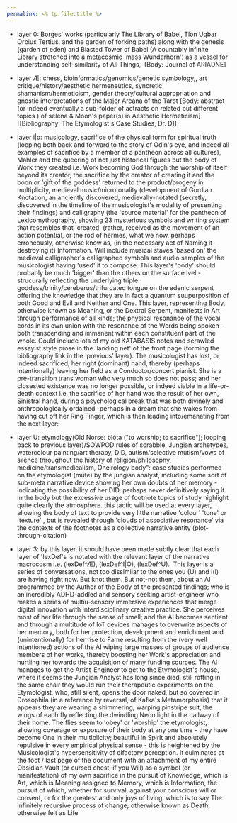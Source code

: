 ```yaml
---
permalink: <% tp.file.title %>
---
```


- layer 0: Borges' works (particularly The Library of Babel, Tlon Uqbar Orbius Tertius, and the garden of forking paths) along with the genesis (garden of eden) and Blasted Tower of Babel (A countably infinite Library stretched into a metacosmic 'mass Wunderhorn') as a vessel for understanding self-similarity of All Things,  [Body: Journal of ARIADNE]

- layer Æ: chess, bioinformatics/genomics/genetic symbology,, art critique/history/aesthetic hermeneutics, syncretic shamanism/hermeticism, gender theory/cultural appropriation and gnostic interpretations of the Major Arcana of the Tarot [Body: abstract (or indeed eventually a sub-folder of actracts on related but different topics ) of selena & Moon's paper(s) in Aesthetic Hermeticism] [[Bibliography: The Etymologist's Case Studies, Dr. D]]

- layer i|o: musicology, sacrifice of the physical form for spiritual truth (looping both back and forward to the story of Odin's eye, and indeed all examples of sacrifice by a member of a pantheon across all cultures), Mahler and the queering of not just historical figures but the body of Work they created i.e. Work becoming God through the worship of itself beyond its creator, the sacrifice by the creator of creating it and the boon or 'gift of the goddess' returned to the product/progeny in multiplicity, medieval music/microtonality (development of Gordian Knotation, an anciently discovered, medievally-notated (secretly, discovered in the timeline of the musicologist's modality of presenting their findings) and calligraphy (the 'source material' for the pantheon of Lexicomythography, showing 23 mysterious symbols and writing system that resembles that 'created' (rather, received as the movement of an action potential, or the rod of hermes, what we now, perhaps erroneously, otherwise know as, (in the necessary act of Naming it destroying it) Information. Will include musical staves 'based on' the medieval calligrapher's calligraphed symbols and audio samples of the musicologist having 'used' it to compose. This layer's 'body' should probably be much 'bigger' than the others on the surface lvel - strucurally reflecting the underlying triple goddess/trinity/cereberus/trifurcated tongue on the edenic serpent offering the knowledge that they are in fact a quantum suuperposition of both Good and Evil and Neither and One. This layer, representing Body, otherwise known as Meaning, or the Dextral Serpent, manifests in Art through performance of all kinds; the physical resonance of the vocal cords in its own union with the resonance of the Words being spoken- both transcending and immanent within each constituent part of the whole. Could include lots of my old KATABASIS notes and scrawled essayist style prose in the 'landing net' of the front page (forming the bibliography link in the 'previous' layer). The musicologist has lost, or indeed sacrificed, her right (dominant) hand, thereby (perhaps intentionally) leaving her field as a Conductor/concert pianist. She is a pre-transition trans woman who very much so does not pass; and her closested existence was no longer possible, or indeed viable in a life-or-death context i.e. the sacrifice of her hand was the result of her own, Sinistral hand, during a psychological break that was both divinely and anthropologically ordained -perhaps in a dream that she wakes from having cut off her Ring Finger, which is then leading into/emanating from the next layer:

- layer U: etymology(Old Norse: blóta ("to worship; to sacrifice"); looping back to previous layer)/SOWPOD rules of scrabble, Jungian archetypes, watercolour painting/art therapy, DID, autism/selective mutism/vows of silence throughout the history of religion/philosophy, medicine/transmedicalism, Oneirology body": case studies performed on the etymologist (mute) by the jungian analyst, including some sort of sub-meta narrative device showing her own doubts of her memory - indicating the possibility of her DID, perhaps never definitively saying it in the body but the excessive usage of footnote topics of study highlight quite clearly the atmosphere. this tactic will be used at every layer, allowing the body of text to provide very little narrative 'colour' 'tone' or 'texture' , but is revealed through 'clouds of associative resonance' via the contexts of the footnotes as a collective narrative entity (plot-through-citation)
- layer 3: by this layer, it should have been made subtly clear that each layer of 'lexDef's is notated with the relevant layer of the narrative macrocosm i.e. (lexDef^Æ), (lexDef^I|O), (lexDef^U).  This layer is a series of conversations, not too dissimilar to the ones you (U) and I(i) are having right now. But knot them. But not-not them, about an AI programmed by the Author of the Body of the presented findings; who is an incredibly ADHD-addled and sensory seeking artist-engineer who makes a series of multiu-sensory immersive experiences that merge digital innovation with interdisciplinary creative practice. She perceives most of her life through the sense of smell; and the AI becomes sentient and through a multitude of IoT devices manages to overwrite aspects of her memory, both for her protection, development and enrichment and (unintentionally) for her rise to Fame resulting from the (very well intentioned) actions of the AI wiping large masses of groups of audience members of her works, thereby boosting her Work's appreciation and hurtling her towards the acquisition of many funding sources. The AI manages to get the Artist-Engineer to get to the Etymologist's house, where it seems the Jungian Analyst has long since died, still rotting in the same chair they would run their therapeutic experiments on the Etymologist, who, still silent, opens the door naked, but so covered in Drosophila (in a reference by reversal, of Kafka's Metamorphosis) that it appears they are wearing a shimmering, warping pinstripe suit, the wings of each fly reflecting the dwindling Neon light in the hallway of their home. The flies seem to 'obey' or 'worship' the etymologist, allowing coverage or exposure of their body at any one time - they have become One in their multiplicity; beautiful in Spirit and absolutely repulsive in every empirical physical sense - this is heightened by the Musicologist's hypersensitivity of olfactory perception. It culminates at the foot / last page of the document with an attachment of my entire Obsidian Vault (or cursed chest, if you Will) as a symbol (or manifestation) of my own sacrifice in the pursuit of Knowledge, which is Art, which is Meaning assigned to Memory, which is Information, the pursuit of which, whether for survival, against your conscious will or consent, or for the greatest and only joys of living, which is to say The infinitely recursive process of change; otherwise known as Death, otherwise felt as Life